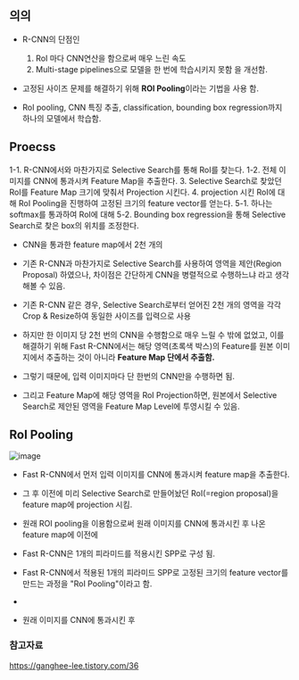 


## 의의
- R-CNN의 단점인
  1) RoI 마다 CNN연산을 함으로써 매우 느린 속도
  2) Multi-stage pipelines으로 모델을 한 번에 학습시키지 못함 을 개선함.

- 고정된 사이즈 문제를 해결하기 위해 **ROI Pooling**이라는 기법을 사용 함.
- RoI pooling, CNN 특징 추출, classification, bounding box regression까지 하나의 모델에서 학습함.


## Proecss 
1-1. R-CNN에서와 마찬가지로 Selective Search를 통해 RoI를 찾는다.
1-2. 전체 이미지를 CNN에 통과시켜 Feature Map을 추출한다.
3. Selective Search로 찾았던 RoI를 Feature Map 크기에 맞춰서 Projection 시킨다.
4. projection 시킨 RoI에 대해 RoI Pooling을 진행하여 고정된 크기의 feature vector를 얻는다.
5-1. 하나는 softmax를 통과하여 RoI에 대해 
5-2. Bounding box regression을 통해 Selective Search로 찾은 box의 위치를 조정한다.


- CNN을 통과한 feature map에서 2천 개의 

- 기존 R-CNN과 마찬가지로 Selective Search를 사용하여 영역을 제안(Region Proposal) 하였으나, 차이점은 간단하게 CNN을 병렬적으로 수행하느냐 라고 생각해볼 수 있음.
- 기존 R-CNN 같은 경우, Selective Search로부터 얻어진 2천 개의 영역을 각각 Crop & Resize하여 동일한 사이즈를 입력으로 사용
- 하지만 한 이미지 당 2천 번의 CNN을 수행함으로 매우 느릴 수 밖에 없었고, 이를 해결하기 위해 Fast R-CNN에서는 해당 영역(초록색 박스)의 Feature를 원본 이미지에서 추출하는 것이 아니라 **Feature Map 단에서 추출함.**
- 그렇기 때문에, 입력 이미지마다 단 한번의 CNN만을 수행하면 됨.
- 그리고 Feature Map에 해당 영역을 RoI Projection하면, 원본에서 Selective Search로 제안된 영역을 Feature Map Level에 투영시킬 수 있음. 

## RoI Pooling 
![image](https://github.com/sandartchip/TIL/assets/15938354/089fba79-2f55-4f41-9626-ba82a544418a)

- Fast R-CNN에서 먼저 입력 이미지를 CNN에 통과시켜 feature map을 추출한다.
- 그 후 이전에 미리 Selective Search로 만들어놨던 RoI(=region proposal)을 feature map에 projection 시킴. 
- 원래 ROI pooling을 이용함으로써 원래 이미지를 CNN에 통과시킨 후 나온 feature map에 이전에 
- Fast R-CNN은 1개의 피라미드를 적용시킨 SPP로 구성 됨.
- Fast R-CNN에서 적용된 1개의 피라미드 SPP로 고정된 크기의 feature vector를 만드는 과정을 "RoI Pooling"이라고 함.

- 

- 원래 이미지를 CNN에 통과시킨 후 



### 참고자료
https://ganghee-lee.tistory.com/36
